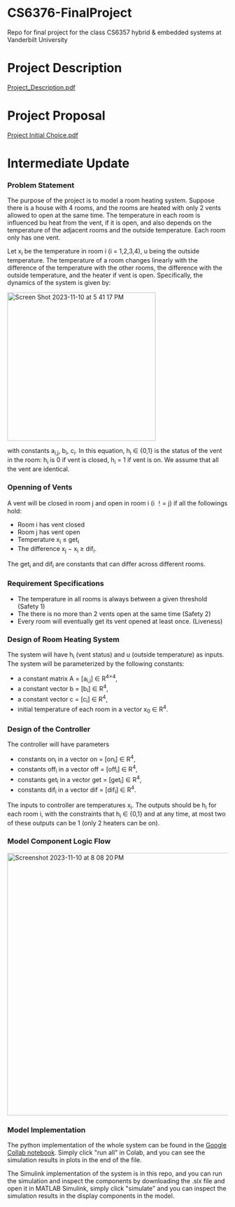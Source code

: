 # CS6376-FinalProject
Repo for final project for the class CS6357 hybrid &amp; embedded systems at Vanderbilt University

# Project Description
[Project_Description.pdf](https://github.com/JaneWu423/CS6376-FinalProject/files/13532765/description.pdf)


# Project Proposal
[Project Initial Choice.pdf](https://github.com/JaneWu423/CS6376-FinalProject/files/13272777/Project.Initial.Choice.pdf)

# Intermediate Update

### Problem Statement

The purpose of the project is to model a room heating system. Suppose there is a house with 4 rooms, and the rooms are heated with only 2 vents allowed to open at the same time. The temperature in each room is influenced bu heat from the vent, if it is open, and also depends on the temperature of the adjacent rooms and the outside temperature. Each room only has one vent.

Let x<sub>i</sub> be the temperature in room i (i = 1,2,3,4), u being the outside temperature. The temperature of a room changes linearly with the difference of the temperature with the other rooms, the difference with the outside temperature, and the heater if vent is open. Specifically, the dynamics of the system is given by:

<img width="339" alt="Screen Shot 2023-11-10 at 5 41 17 PM" src="https://github.com/JaneWu423/CS6376-FinalProject/assets/73491595/cfbc69f6-8cab-406b-9432-777129710ff1">

with constants a<sub>i,j</sub>, b<sub>i</sub>, c<sub>i</sub>. In this equation, h<sub>i</sub> ∈ {0,1} is the status of the vent in the room: h<sub>i</sub> is 0 if vent is closed, h<sub>i</sub> = 1 if vent is on. We assume that all the vent are identical.

### Openning of Vents

A vent will be closed in room j and open in room i (i ！= j) if all the followings hold:
- Room i has vent closed
- Room j has vent open
- Temperature x<sub>i</sub> ≤ get<sub>i</sub>
- The difference x<sub>j</sub> − x<sub>i</sub> ≥ dif<sub>i</sub>.

The get<sub>i</sub> and dif<sub>i</sub> are constants that can differ across different rooms.

### Requirement Specifications
- The temperature in all rooms is always between a given threshold (Safety 1)
- The there is no more than 2 vents open at the same time (Safety 2)
- Every room will eventually get its vent opened at least once. (Liveness)

### Design of Room Heating System
The system will have h<sub>i</sub> (vent status) and u (outside temperature) as inputs. The system will be parameterized by the following constants:
- a constant matrix A = [a<sub>i,j</sub>] ∈ R<sup>4×4</sup>,
- a constant vector b = [b<sub>i</sub>] ∈ R<sup>4</sup>,
- a constant vector c = [c<sub>i</sub>] ∈ R<sup>4</sup>, 
- initial temperature of each room in a vector x<sub>0</sub> ∈ R<sup>4</sup>.

### Design of the Controller
The controller will have parameters
- constants on<sub>i</sub> in a vector on = [on<sub>i</sub>] ∈ R<sup>4</sup>,
- constants off<sub>i</sub> in a vector off = [off<sub>i</sub>] ∈ R<sup>4</sup>,
- constants get<sub>i</sub> in a vector get = [get<sub>i</sub>] ∈ R<sup>4</sup>, 
- constants dif<sub>i</sub> in a vector dif = [dif<sub>i</sub>] ∈ R<sup>4</sup>.

The inputs to controller are temperatures x<sub>i</sub>. The outputs should be h<sub>i</sub> for each room i, with the constraints that h<sub>i</sub> ∈ {0,1} and at any time, at most two of these outputs can be 1 (only 2 heaters can be on).


### Model Component Logic Flow
<img width="600" alt="Screenshot 2023-11-10 at 8 08 20 PM" src="https://github.com/JaneWu423/CS6376-FinalProject/assets/89805831/755ef469-a4cc-4cb5-beb8-72a008ddcdc6">

### Model Implementation
The python implementation of the whole system can be found in the [Google Collab notebook](https://colab.research.google.com/drive/1gZphM4oSAg27RGblI-a3MU5yguD2y-WQ?usp=sharing). Simply click "run all" in Colab, and you can see the simulation results in plots in the end of the file.

The Simulink implementation of the system is in this repo, and you can run the simulation and inspect the components by downloading the .slx file and open it in MATLAB Simulink, simply click "simulate" and you can inspect the simulation results in the display components in the model.

